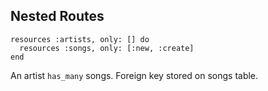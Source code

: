 ## Nested Routes

```
resources :artists, only: [] do
  resources :songs, only: [:new, :create]
end
```

An artist `has_many` songs. Foreign key stored on songs table.
